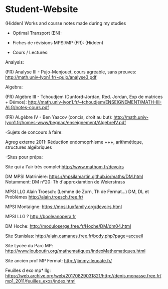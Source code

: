 # Student-Website
(Hidden)
Works and course notes made during my studies

- Optimal Transport (EN):

- Fiches de révisions MPSI/MP (FR): (Hidden)

- Cours / Lectures:

Analysis:

(FR) Analyse III - Pujo-Menjouet, cours agréable, sans preuves:
http://math.univ-lyon1.fr/~pujo/analyse3.pdf

Algebra:

(FR) Algèbre III - Tchoudjem (Dunford-Jordan, Red. Jordan, Exp de matrices + Démos):
http://math.univ-lyon1.fr/~tchoudjem/ENSEIGNEMENT/MATH-III-ALG/notes-cours.pdf

(FR) ALgèbre IV - Ben Yaacov (concis, droit au but):
http://math.univ-lyon1.fr/homes-www/begnac/enseignement/AlgebreIV.pdf

-Sujets de concours à faire:

Agreg externe 2011: Réduction endomoprhisme +++, arithmétique, structures algébriques

-Sites pour prépa:

Site qui a l'air très complet:http://www.mathom.fr/devoirs

DM MPSI Matrinière: https://mpsilamartin.github.io/maths/DM.html
Notamment: DM n°20: Th d'approxiamtion de Weierstrass

MPSI LLG Alain Troesch: (Lemme de Zorn, Th de Fermat...) DM, DL et Problèmes
http://alain.troesch.free.fr/

MPSI Montaigne:
https://mpsi.tuxfamily.org/devoirs.html

MPSI LLG ? 
http://booleanopera.fr

DM Hoche:
http://moduloserge.free.fr/Hoche/DM/dm04.html

Site Stanislas:
http://alain.camanes.free.fr/body.php?page=accueil

Site Lycée du Parc MP:
http://www.louboutin.org/mathematiques/indexMathematiques.html

Site ancien prof MP Fermat: http://jimmy-leucate.fr/

Feuilles d exo mp* llg:
https://web.archive.org/web/20170829031821/http://denis.monasse.free.fr/mp1_2011/feuilles_exos/index.html


